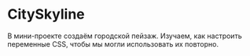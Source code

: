 # CitySkyline
В мини-проекте создаём городской пейзаж. Изучаем, как настроить переменные CSS, чтобы мы могли использовать их повторно.
